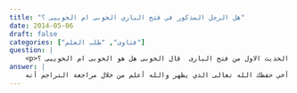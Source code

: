 ```yaml
---
title: "هل الرجل المذكور في فتح الباري الخوبى ام الخوييى ؟"
date: 2014-05-06
draft: false
categories: ["فتاوى", "طلب العلم"]
question: |
    <p>فى شرح الحديث الاول من فتح البارى  قال الخوبى هل هو الخوبى ام الخوييى ؟</p>
answer: |
    أخي حفظك الله تعالى الذي يظهر والله أعلم من خلال مراجعة التراجم أنه : <BR> الْخُوَيِّيُّ بضم الخاء المعجمة وفتح الواو وتشديد الياء الأولى نسبة إلى خُوَي بضم الخاء المعجمة، وفتح الواو، بعدها ياء تحتية مدينة بأذربيجان من إقليم تبريز . <BR>قاضي القضاة شمس الدّين أحمد بن خليل بن سعادة بن جعفر بن عيسى المهلّبي الشّافعي أبو العبّاس. <BR>إلا أنه في طبعات الفتح ذكر الخوبي بالباء ذكره الحافظ في أربعة مواطن فلا أدري هل هو خطأ في الطباعة أو النسخ أو غير ذلك. <BR>والله أعلم .
---
```


